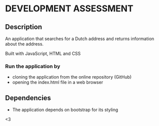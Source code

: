 # DEVELOPMENT ASSESSMENT

## Description
An application that searches for a Dutch address and returns information about the address.

Built with JavaScript, HTML and CSS 

### Run the application by
* cloning the application from the online repository (GitHub)
* opening the index.html file in a web browser

## Dependencies
* The application depends on bootstrap for its styling

<3